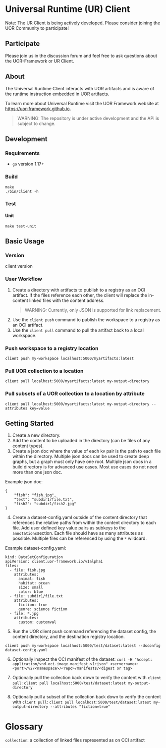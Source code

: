 # Universal Runtime (UR) Client

Note: The UR Client is being actively developed. Please consider joining the UOR Community to participate!

## Participate

Please join us in the discussion forum and feel free to ask questions about the UOR-Framework or UR Client.

## About

The Universal Runtime Client interacts with UOR artifacts and is aware of the runtime instruction
embedded in UOR artifacts.

To learn more about Universal Runtime visit the UOR Framework website at <https://uor-framework.github.io>.

> WARNING: The repository is under active development and the API is subject to change.

## Development

### Requirements

- `go` version 1.17+

### Build

```
make
./bin/client -h
```

### Test

#### Unit

```
make test-unit
```

## Basic Usage

### Version

client version

### User Workflow

1. Create a directory with artifacts to publish to a registry as an OCI artifact. If the files reference each other, the client will replace the in-content linked files with the content address.
   > WARNING: Currently, only JSON is supported for link replacement.
2. Use the `client push` command to publish the workspace to a registry as an OCI artifact.
3. Use the `client pull` command to pull the artifact back to a local workspace.

### Push workspace to a registry location

```
client push my-workspace localhost:5000/myartifacts:latest
```

### Pull UOR collection to a location

```
client pull localhost:5000/myartifacts:latest my-output-directory
```

### Pull subsets of a UOR collection to a location by attribute

```
client pull localhost:5000/myartifacts:latest my-output-directory --attributes key=value
```

## Getting Started

1. Create a new directory.
2. Add the content to be uploaded in the directory (can be files of any content types).
3. Create a json doc where the value of each kv pair is the path to each file within the directory. Multiple json docs can be used to create deep graphs, but a graph must only have one root. Multiple json docs in a build directory is for advanced use cases. Most use cases do not need more than one json doc.

Example json doc:

```
{
    "fish": "fish.jpg",
    "text": "subdir1/file.txt",
    "fish2": "subdir1/fish2.jpg"
}
```

4. Create a dataset-config.yaml outside of the content directory that references the relative paths from within the content directory to each file. Add user defined key value pairs as subkeys to the `annotations`section. Each file should have as many attributes as possible. Multiple files can be referenced by using the `*` wildcard.

Example dataset-config.yaml:

```
kind: DataSetConfiguration
apiVersion: client.uor-framework.io/v1alpha1
files:
  - file: fish.jpg
    attributes:
      animal: fish
      habitat: ocean
      size: small
      color: blue
  - file: subdir1/file.txt
    attributes:
      fiction: true  
      genre: science fiction
  - file: *.jpg
    attributes:
      custom: customval

```

5. Run the UOR client push command referencing the dataset config, the content directory, and the destination registry location.

```
client push my-workspace localhost:5000/test/dataset:latest --dsconfig dataset-config.yaml 
```

6. Optionally inspect the OCI manifest of the dataset:
  `curl -H "Accept: application/vnd.oci.image.manifest.v1+json" <servername>:<port>/v2/<namespace>/<repo>/manifests/<digest or tag>`

7. Optionally pull the collection back down to verify the content with `client pull`:
  `client pull localhost:5000/test/dataset:latest my-output-directory`

8. Optionally pull a subset of the collection back down to verify the content with `client pull`:
  `client pull localhost:5000/test/dataset:latest my-output-directory --attributes "fiction=true"`

# Glossary

`collection`: a collection of linked files represented as on OCI artifact
